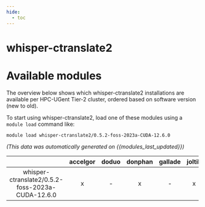 ```yaml
---
hide:
  - toc
---
```


whisper-ctranslate2
===================

# Available modules


The overview below shows which whisper-ctranslate2 installations are available per HPC-UGent Tier-2 cluster, ordered based on software version (new to old).

To start using whisper-ctranslate2, load one of these modules using a `module load` command like:

```shell
module load whisper-ctranslate2/0.5.2-foss-2023a-CUDA-12.6.0
```

*(This data was automatically generated on {{modules_last_updated}})*  

| |accelgor|doduo|donphan|gallade|joltik|litleo|shinx|
| :---: | :---: | :---: | :---: | :---: | :---: | :---: | :---: |
|whisper-ctranslate2/0.5.2-foss-2023a-CUDA-12.6.0|x|-|x|-|x|x|-|
